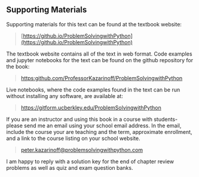 
## Supporting Materials
Supporting materials for this text can be found at the textbook website:

 > [https://github.io/ProblemSolvingwithPython](https://github.io/ProblemSolvingwithPython)
        
The textbook website contains all of the text in web format. Code examples and jupyter notebooks for the text can be found on the github repository for the book:

 > [https:github.com/ProfessorKazarinoff/ProblemSolvingwithPython](https:github.com/ProfessorKazarinoff/ProblemSolvingwithPython)
    
Live notebooks, where the code examples found in the text can be run without installing any software, are available at:

 > https://gitform.ucberkley.edu/ProblemSolvingwithPython
    
If you are an instructor and using this book in a course with students- please send me an email using your school email address. In the email, include the course your are teaching and the term, approximate enrollment, and a link to the course listing on your school website. 

 > peter.kazarinoff@problemsolvingwithpython.com

I am happy to reply with a solution key for the end of chapter review problems as well as quiz and exam question banks.
 

